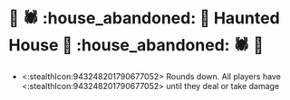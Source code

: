 # :ghost: :spider: :house_abandoned: :jack_o_lantern: Haunted House :jack_o_lantern: :house_abandoned: :spider: :ghost:
- <:stealthIcon:943248201790677052> Rounds down. All players have <:stealthIcon:943248201790677052> until they deal or take damage